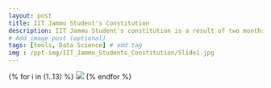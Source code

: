 ```yaml
---
layout: post
title: IIT Jammu Student's Constitution
description: IIT Jammu Student's constitution is a result of two months of hard work by a group of about 40 passionate students.  # Add post description (optional)
# Add image post (optional)
tags: [tools, Data Science] # add tag
img : /ppt-img/IIT_Jammu_Students_Constitution/Slide1.jpg
---
```


{% for i in (1..13) %}
  <img src="{{site.baseurl}}/assets/ppt-img/IIT_Jammu_Students_Constitution/Slide{{i}}.jpg"/>
{% endfor %}
